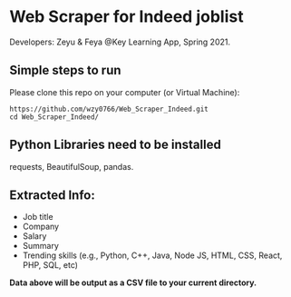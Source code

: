 # Web Scraper for Indeed joblist
Developers: Zeyu & Feya @Key Learning App, Spring 2021.
## Simple steps to run
Please clone this repo on your computer (or Virtual Machine):
```
https://github.com/wzy0766/Web_Scraper_Indeed.git
cd Web_Scraper_Indeed/
```
## Python Libraries need to be installed
requests, BeautifulSoup, pandas.
## Extracted Info:
* Job title
* Company
* Salary
* Summary
* Trending skills (e.g., Python, C++, Java, Node JS, HTML, CSS, React, PHP, SQL, etc)

**Data above will be output as a CSV file to your current directory.**